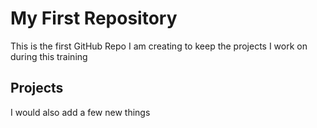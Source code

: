 # My First Repository
This is the first GitHub Repo I am creating to keep the projects I work on during this training

## Projects
I would also add a few new things